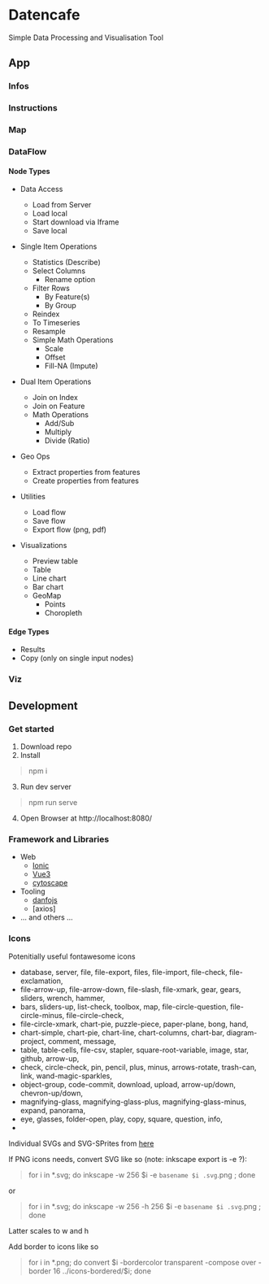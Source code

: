 # Datencafe
Simple Data Processing and Visualisation Tool

## App
### Infos


### Instructions



### Map



### DataFlow


#### Node Types

  * Data Access
    * Load from Server
    * Load local
    * Start download via Iframe
    * Save local

  * Single Item Operations
    * Statistics (Describe)
    * Select Columns
      * Rename option
    * Filter Rows
      * By Feature(s)
      * By Group
    * Reindex
    * To Timeseries
    * Resample
    * Simple Math Operations
      * Scale
      * Offset
      * Fill-NA (Impute)

  * Dual Item Operations
    * Join on Index
    * Join on Feature
    * Math Operations
      * Add/Sub
      * Multiply
      * Divide (Ratio)

  * Geo Ops
    * Extract properties from features
    * Create properties from features

  * Utilities
    * Load flow
    * Save flow
    * Export flow (png, pdf)

  * Visualizations
    * Preview table
    * Table
    * Line chart
    * Bar chart
    * GeoMap
      * Points
      * Choropleth



#### Edge Types

  * Results
  * Copy (only on single input nodes)



### Viz



## Development
### Get started

 1. Download repo
 2. Install
 > npm i
 3. Run dev server
 > npm run serve
 4. Open Browser at http://localhost:8080/ 


 

### Framework and Libraries
 * Web
   * [Ionic](https://ionicframework.com/docs) 
   * [Vue3](https://vuejs.org/)
   * [cytoscape]()
 * Tooling
   * [danfojs]()
   * [axios]
 * ... and others ...


### Icons

Potenitially useful fontawesome icons

 * database, server, file, file-export, files, file-import, file-check, file-exclamation,
 * file-arrow-up, file-arrow-down, file-slash, file-xmark, gear, gears, sliders, wrench, hammer, 
 * bars, sliders-up, list-check, toolbox, map, file-circle-question, file-circle-minus, file-circle-check,
 * file-circle-xmark, chart-pie, puzzle-piece, paper-plane, bong, hand, 
 * chart-simple, chart-pie, chart-line, chart-columns, chart-bar, diagram-project, comment, message,
 * table, table-cells, file-csv, stapler, square-root-variable, image, star, github, arrow-up,
 * check, circle-check, pin, pencil, plus, minus, arrows-rotate, trash-can, link, wand-magic-sparkles,
 * object-group, code-commit, download, upload, arrow-up/down, chevron-up/down,
 * magnifying-glass, magnifying-glass-plus, magnifying-glass-minus, expand, panorama,
 * eye, glasses, folder-open, play, copy, square, question, info,
 * 

Individual SVGs and SVG-SPrites from [here](https://fontawesome.com/download)

If PNG icons needs, convert SVG like so (note: inkscape export is -e ?):

> for i in *.svg; do inkscape -w 256 $i -e `basename $i .svg`.png ; done

or 

> for i in *.svg; do inkscape -w 256 -h 256 $i -e `basename $i .svg`.png ; done

Latter scales to w and h

Add border to icons like so

> for i in *.png; do convert \$i -bordercolor transparent -compose over  -border 16 ../icons-bordered/$i; done

